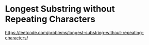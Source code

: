 # Longest Substring without Repeating Characters 

https://leetcode.com/problems/longest-substring-without-repeating-characters/
